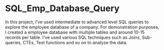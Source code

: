 # SQL_Emp_Database_Query
In this project, I've used intermediate to advanced level SQL queries to explore the employee database of a company.  For demonstration purposes, I created a employee database with multiple tables and around 10-15 records per table.  I've used various SQL techniques such as Joins, Sub-queries, CTEs, Text functions and so on to analyze the data.
